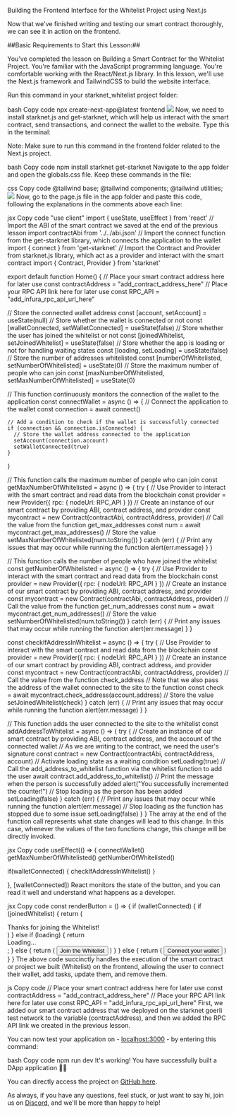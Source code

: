 Building the Frontend Interface for the Whitelist Project using Next.js

Now that we've finished writing and testing our smart contract thoroughly, we can see it in action on the frontend.

##Basic Requirements to Start this Lesson:##

You've completed the lesson on Building a Smart Contract for the Whitelist Project.
You're familiar with the JavaScript programming language.
You're comfortable working with the React/Next.js library.
In this lesson, we'll use the Next.js framework and TailwindCSS to build the website interface.

Run this command in your starknet_whitelist project folder:

bash
Copy code
npx create-next-app@latest frontend
<img src="https://starknet.luvnft.com/courses/starknet/dapp/create-next.png"/>
Now, we need to install starknet.js and get-starknet, which will help us interact with the smart contract, send transactions, and connect the wallet to the website. Type this in the terminal:

Note: Make sure to run this command in the frontend folder related to the Next.js project.

bash
Copy code
npm install starknet get-starknet
Navigate to the app folder and open the globals.css file. Keep these commands in the file:

css
Copy code
@tailwind base;
@tailwind components;
@tailwind utilities;
<img src="https://starknet.luvnft.com/courses/starknet/dapp/globals-css.png"/>
Now, go to the page.js file in the app folder and paste this code, following the explanations in the comments above each line:

jsx
Copy code
"use client"
import { useState, useEffect } from 'react'
// Import the ABI of the smart contract we saved at the end of the previous lesson
import contractAbi from '../../abi.json'
// Import the connect function from the get-starknet library, which connects the application to the wallet
import { connect } from 'get-starknet'
// Import the Contract and Provider from starknet.js library, which act as a provider and interact with the smart contract
import { Contract, Provider } from 'starknet'

export default function Home() {
  // Place your smart contract address here for later use
  const contractAddress = "add_contract_address_here"
  // Place your RPC API link here for later use
  const RPC_API = "add_infura_rpc_api_url_here"

  // Store the connected wallet address
  const [account, setAccount] = useState(null)
  // Store whether the wallet is connected or not
  const [walletConnected, setWalletConnected] = useState(false)
  // Store whether the user has joined the whitelist or not
  const [joinedWhitelist, setJoinedWhitelist] = useState(false)
  // Store whether the app is loading or not for handling waiting states
  const [loading, setLoading] = useState(false)
  // Store the number of addresses whitelisted
  const [numberOfWhitelisted, setNumberOfWhitelisted] = useState(0)
  // Store the maximum number of people who can join
  const [maxNumberOfWhitelisted, setMaxNumberOfWhitelisted] = useState(0)

  // This function continuously monitors the connection of the wallet to the application
  const connectWallet = async () => {
    // Connect the application to the wallet
    const connection = await connect()

    // Add a condition to check if the wallet is successfully connected
    if (connection && connection.isConnected) {
      // Store the wallet address connected to the application
      setAccount(connection.account)
      setWalletConnected(true)
    }
  }

  // This function calls the maximum number of people who can join
  const getMaxNumberOfWhitelisted = async () => {
    try {
      // Use Provider to interact with the smart contract and read data from the blockchain
      const provider = new Provider({ rpc: { nodeUrl: RPC_API } })
      // Create an instance of our smart contract by providing ABI, contract address, and provider
      const mycontract = new Contract(contractAbi, contractAddress, provider)
      // Call the value from the function get_max_addresses
      const num = await mycontract.get_max_addresses()
      // Store the value
      setMaxNumberOfWhitelisted(num.toString())
    } catch (err) {
      // Print any issues that may occur while running the function
      alert(err.message)
    }
  }

  // This function calls the number of people who have joined the whitelist
  const getNumberOfWhitelisted = async () => {
    try {
      // Use Provider to interact with the smart contract and read data from the blockchain
      const provider = new Provider({ rpc: { nodeUrl: RPC_API } })
      // Create an instance of our smart contract by providing ABI, contract address, and provider
      const mycontract = new Contract(contractAbi, contractAddress, provider)
      // Call the value from the function get_num_addresses
      const num = await mycontract.get_num_addresses()
      // Store the value
      setNumberOfWhitelisted(num.toString())
    } catch (err) {
      // Print any issues that may occur while running the function
      alert(err.message)
    }
  }

  const checkIfAddressInWhitelist = async () => {
    try {
      // Use Provider to interact with the smart contract and read data from the blockchain
      const provider = new Provider({ rpc: { nodeUrl: RPC_API } })
      // Create an instance of our smart contract by providing ABI, contract address, and provider
      const mycontract = new Contract(contractAbi, contractAddress, provider)
      // Call the value from the function check_address
      // Note that we also pass the address of the wallet connected to the site to the function
      const check = await mycontract.check_address(account.address)
      // Store the value
      setJoinedWhitelist(check)
    } catch (err) {
      // Print any issues that may occur while running the function
      alert(err.message)
    }
  }

  // This function adds the user connected to the site to the whitelist
  const addAddressToWhitelist = async () => {
    try {
      // Create an instance of our smart contract by providing ABI, contract address, and the account of the connected wallet
      // As we are writing to the contract, we need the user's signature
      const contract = new Contract(contractAbi, contractAddress, account)
      // Activate loading state as a waiting condition
      setLoading(true)
      // Call the add_address_to_whitelist function via the whitelist function to add the user
      await contract.add_address_to_whitelist()
      // Print the message when the person is successfully added
      alert("You successfully incremented the counter!")
      // Stop loading as the person has been added
      setLoading(false)
    } catch (err) {
      // Print any issues that may occur while running the function
      alert(err.message)
      // Stop loading as the function has stopped due to some issue
      setLoading(false)
    }
  }
The array at the end of the function call represents what state changes will lead to this change. In this case, whenever the values of the two functions change, this change will be directly invoked.

jsx
Copy code
useEffect(() => {
  connectWallet()
  getMaxNumberOfWhitelisted()
  getNumberOfWhitelisted()

  if(walletConnected) {
    checkIfAddressInWhitelist()
  }
  
}, [walletConnected])
React monitors the state of the button, and you can read it well and understand what happens as a developer.

jsx
Copy code
const renderButton = () => {
  if (walletConnected) {
    if (joinedWhitelist) {
      return (
        <div className="text-[1.2rem] my-8 leading-[1]">
          Thanks for joining the Whitelist!
        </div>
      )
    } else if (loading) {
      return <div className="rounded-[4px] bg-blue-800 border-none text-white text-[15px] p-[20px] w-[200px] cursor-pointer mb-[2%]">Loading...</div>;
    } else {
      return (
        <button 
          onClick={addAddressToWhitelist} 
          className="rounded-[4px] bg-blue-800 border-none text-white text-[15px] p-[20px] w-[200px] cursor-pointer mb-[2%]"
        >
          Join the Whitelist
        </button>
      )
    }
  } else {
    return (
      <button onClick={connectWallet} className="rounded-[4px] bg-blue-800 border-none text-white text-[15px] p-[20px] w-[200px] cursor-pointer mb-[2%]">
        Connect your wallet
      </button>
    )
  }
}
The above code succinctly handles the execution of the smart contract or project we built (Whitelist) on the frontend, allowing the user to connect their wallet, add tasks, update them, and remove them.

js
Copy code
// Place your smart contract address here for later use
const contractAddress = "add_contract_address_here"
// Place your RPC API link here for later use
const RPC_API = "add_infura_rpc_api_url_here"
First, we added our smart contract address that we deployed on the starknet goerli test network to the variable (contractAddress), and then we added the RPC API link we created in the previous lesson.

You can now test your application on - <a href="http://localhost:3000" target="_blank">localhost:3000</a> - by entering this command:

bash
Copy code
npm run dev
It's working! You have successfully built a DApp application 🥳🥳

You can directly access the project on <a href="https://github.com/Web3Arabs/Whitelist-Dapp" target="_blank">GitHub here</a>.

As always, if you have any questions, feel stuck, or just want to say hi, join us on <a href="https://discord.gg/xTyByNRemx" target="_blank">Discord</a>, and we'll be more than happy to help!
